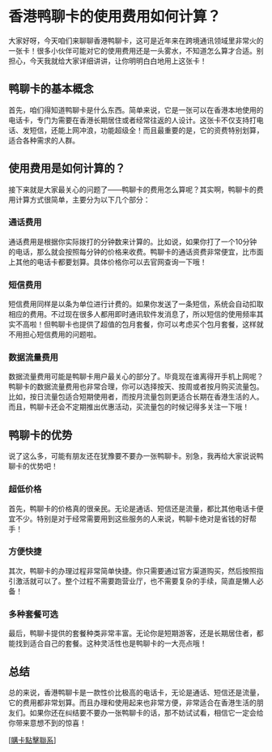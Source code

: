 # 香港鸭聊卡的使用费用如何计算？

大家好呀，今天咱们来聊聊香港鸭聊卡，这可是近年来在跨境通讯领域里非常火的一张卡！很多小伙伴可能对它的使用费用还是一头雾水，不知道怎么算才合适。别担心，今天我就给大家详细讲讲，让你明明白白地用上这张卡！

## 鸭聊卡的基本概念

首先，咱们得知道鸭聊卡是什么东西。简单来说，它是一张可以在香港本地使用的电话卡，专门为需要在香港长期居住或者经常往返的人设计。这张卡不仅支持打电话、发短信，还能上网冲浪，功能超级全！而且最重要的是，它的资费特别划算，适合各种需求的人群。

## 使用费用是如何计算的？

接下来就是大家最关心的问题了——鸭聊卡的费用怎么算呢？其实啊，鸭聊卡的费用计算方式很简单，主要分为以下几个部分：

### 通话费用

通话费用是根据你实际拨打的分钟数来计算的。比如说，如果你打了一个10分钟的电话，那么就会按照每分钟的价格来收费。鸭聊卡的通话资费非常便宜，比市面上其他的电话卡都要划算。具体价格你可以去官网查询一下哦！

### 短信费用

短信费用同样是以条为单位进行计费的。如果你发送了一条短信，系统会自动扣取相应的费用。不过现在很多人都用即时通讯软件发消息了，所以短信的使用频率其实不高啦！但鸭聊卡也提供了超值的包月套餐，你可以考虑买个包月套餐，这样就不用担心短信费用的问题啦。

### 数据流量费用

数据流量费用可能是鸭聊卡用户最关心的部分了。毕竟现在谁离得开手机上网呢？鸭聊卡的数据流量费用也非常合理，你可以选择按天、按周或者按月购买流量包。比如，按日流量包适合短期使用者，而按月流量包则更适合长期在香港生活的人。而且，鸭聊卡还会不定期推出优惠活动，买流量包的时候记得多关注一下哦！

## 鸭聊卡的优势

说了这么多，可能有朋友还在犹豫要不要办一张鸭聊卡。别急，我再给大家说说鸭聊卡的优势吧！

### 超低价格

首先，鸭聊卡的价格真的很亲民。无论是通话、短信还是流量，都比其他电话卡便宜不少。特别是对于经常需要用到这些服务的人来说，鸭聊卡绝对是省钱的好帮手！

### 方便快捷

其次，鸭聊卡的办理过程非常简单快捷。你只需要通过官方渠道购买，然后按照指引激活就可以了。整个过程不需要跑营业厅，也不需要复杂的手续，简直是懒人必备！

### 多种套餐可选

最后，鸭聊卡提供的套餐种类非常丰富。无论你是短期游客，还是长期居住者，都能找到适合自己的套餐。这种灵活性也是鸭聊卡的一大亮点哦！

## 总结

总的来说，香港鸭聊卡是一款性价比极高的电话卡，无论是通话、短信还是流量，它的费用都非常划算。而且办理和使用起来也非常方便，非常适合在香港生活的朋友们。如果你还在纠结要不要办一张鸭聊卡的话，那不妨试试看，相信它一定会给你带来意想不到的惊喜！

[[購卡點擊聯系](https://t.me/s/SXDXQF)]